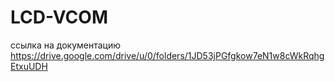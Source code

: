 # LCD-VCOM
ссылка на документацию  https://drive.google.com/drive/u/0/folders/1JD53jPGfgkow7eN1w8cWkRqhgEtxuUDH
